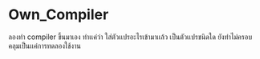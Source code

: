 # Own_Compiler
 ลองทำ compiler ขึ้นมาเอง ทำเเค่ว่า ใส่ตัวเเปรอะไรเข้ามาเเล้ว เป็นตัวเเปรชนิดใด ยังทำไม่ครอบคลุมเป็นเเค่การทดลองใช้งาน
